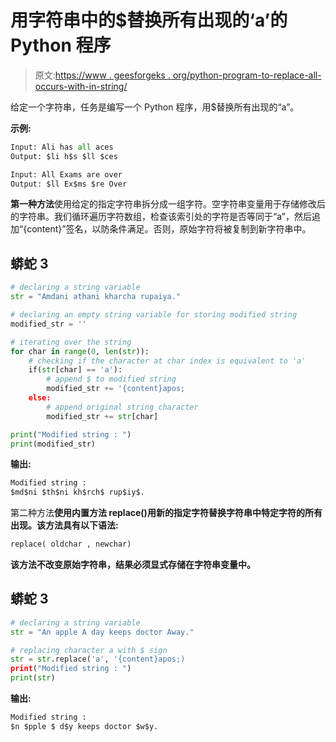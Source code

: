 # 用字符串中的$替换所有出现的‘a’的 Python 程序

> 原文:[https://www . geesforgeks . org/python-program-to-replace-all-occurs-with-in-string/](https://www.geeksforgeeks.org/python-program-to-replace-all-occurrences-of-a-with-in-a-string/)

给定一个字符串，任务是编写一个 Python 程序，用$替换所有出现的“a”。

**示例:**

```py
Input: Ali has all aces
Output: $li h$s $ll $ces

Input: All Exams are over
Output: $ll Ex$ms $re Over
```

**第一种方法**使用给定的指定字符串拆分成一组字符。空字符串变量用于存储修改后的字符串。我们循环遍历字符数组，检查该索引处的字符是否等同于“a”，然后追加“{content}”签名，以防条件满足。否则，原始字符将被复制到新字符串中。

## 蟒蛇 3

```py
# declaring a string variable
str = "Amdani athani kharcha rupaiya."

# declaring an empty string variable for storing modified string
modified_str = ''

# iterating over the string
for char in range(0, len(str)):
    # checking if the character at char index is equivalent to 'a'
    if(str[char] == 'a'):
        # append $ to modified string
        modified_str += '{content}apos;
    else:
        # append original string character
        modified_str += str[char]

print("Modified string : ")
print(modified_str)
```

**输出:**

```py
Modified string :
$md$ni $th$ni kh$rch$ rup$iy$.
```

第二种方法**使用内置方法 replace()用新的指定字符替换字符串中特定字符的所有出现。该方法具有以下语法:**

```py
replace( oldchar , newchar)
```

**该方法不改变原始字符串，结果必须显式存储在字符串变量中。**

## **蟒蛇 3**

```py
# declaring a string variable
str = "An apple A day keeps doctor Away."

# replacing character a with $ sign
str = str.replace('a', '{content}apos;)
print("Modified string : ")
print(str)
```

****输出:****

```py
Modified string :
$n $pple $ d$y keeps doctor $w$y.
```